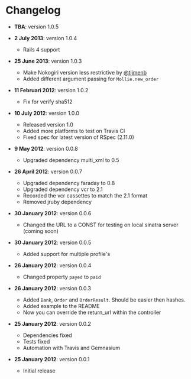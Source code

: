 # Changelog

- **TBA**: version 1.0.5

- **2 July 2013**: version 1.0.4
    - Rails 4 support

- **25 June 2013**: version 1.0.3
    - Make Nokogiri version less restrictive by [@tijmenb](https://github.com/tijmenb)
    - Added different argument passing for `Mollie.new_order`

- **11 Februari 2012**: version 1.0.2
    - Fix for verify sha512

- **10 July 2012**: version 1.0.0
    - Released version 1.0
    - Added more platforms to test on Travis CI
    - Fixed spec for latest version of RSpec (2.11.0)

- **9 May 2012**: version 0.0.8
	- Upgraded dependency multi_xml to 0.5

- **26 April 2012**: version 0.0.7
    - Upgraded dependency faraday to 0.8
    - Upgraded dependency vcr to 2.1
    - Recorded the vcr cassettes to match the 2.1 format
	- Removed jruby dependency

- **30 January 2012**: version 0.0.6
    - Changed the URL to a CONST for testing on local sinatra server (coming soon)

- **30 January 2012**: version 0.0.5
    - Added support for multiple profile's

- **26 January 2012**: version 0.0.4
    - Changed property `payed` to `paid`

- **26 January 2012**: version 0.0.3
    - Added `Bank`, `Order` and `OrderResult`. Should be easier then hashes.
    - Added example to the README
    - Now you can override the return_url within the controller

- **25 January 2012**: version 0.0.2
    - Dependencies fixed
    - Tests fixed
    - Automation with Travis and Gemnasium

- **25 January 2012**: version 0.0.1
    - Initial release
